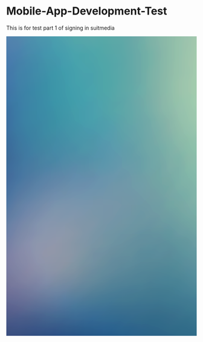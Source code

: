 # Mobile-App-Development-Test
This is for test part 1 of signing in suitmedia

![](app/src/main/res/drawable/background.png)
